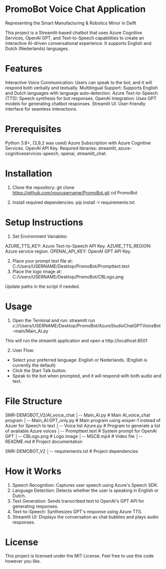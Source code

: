 # PromoBot Voice Chat Application
Representing the Smart Manufacturing & Robotics Minor in Delft

This project is a Streamlit-based chatbot that uses Azure Cognitive Services, OpenAI GPT, and Text-to-Speech capabilities to create an interactive AI-driven conversational experience. It supports English and Dutch (Nederlands) languages.

# Features
Interactive Voice Communication: Users can speak to the bot, and it will respond both verbally and textually.
Multilingual Support: Supports English and Dutch languages with language auto-detection.
Azure Text-to-Speech (TTS): Speech synthesis for bot responses.
OpenAI Integration: Uses GPT models for generating chatbot responses.
Streamlit UI: User-friendly interface for seamless interactions.

# Prerequisites
Python 3.8+, (3,9,2 was used)
Azure Subscription with Azure Cognitive Services.
OpenAI API Key.
Required libraries: streamlit, azure-cognitiveservices-speech, openai, streamlit_chat.


# Installation
1. Clone the repository:
git clone https://github.com/yourusername/PromoBot.git
cd PromoBot

2. Install required dependencies:
pip install -r requirements.txt

# Setup Instructions
1. Set Environment Variables: 

AZURE_TTS_KEY: Azure Text-to-Speech API Key.
AZURE_TTS_REGION: Azure service region.
OPENAI_API_KEY: OpenAI GPT API Key.

2. Place your prompt text file at: C:/Users/USERNAME/Desktop/PromoBot/Prompttext.text
3. Place the logo image at: C:/Users/USERNAME/Desktop/PromoBot/CBLogo.png

Update paths in the script if needed.

# Usage
1. Open the Terminal and run: streamlit run c://Users/USERNAME/Desktop/PromoBot/AzureStudioChatGPTVoiceBot-main/Main_AI.py

This will run the streamlit application and open a http://localhost:8501

2. User Flow:
- Select your preferred language: English or Nederlands. (English is currently the default)
- Click the Start Talk button.
- Speak to the bot when prompted, and it will respond with both audio and text.

# File Structure
SMR-DEMOBOT_V2/AI_voice_chat
│-- Main_AI.py              # Main AI_voice_chat program
│-- Main_AI:GPT_only.py     # Main program using wisper-1 instead of Azuer for Speech to text
│-- Voice list Azure.py     # Program to generate a list of available Azure voices
│-- Prompttext.text         # System prompt for OpenAI GPT
│-- CBLogo.png              # Logo image
│-- MSCB.mp4                # Video file
│-- README.md               # Project documentation

SMR-DEMOBOT_V2
│-- requirements.txt        # Project dependencies

# How it Works
1. Speech Recognition: Captures user speech using Azure's Speech SDK.
2. Language Detection: Detects whether the user is speaking in English or Dutch.
3. Text Generation: Sends transcribed text to OpenAI's GPT API for generating responses.
4. Text-to-Speech: Synthesizes GPT's response using Azure TTS.
5. Streamlit UI: Displays the conversation as chat bubbles and plays audio responses.

# License
This project is licensed under the MIT License. Feel free to use this code however you like.